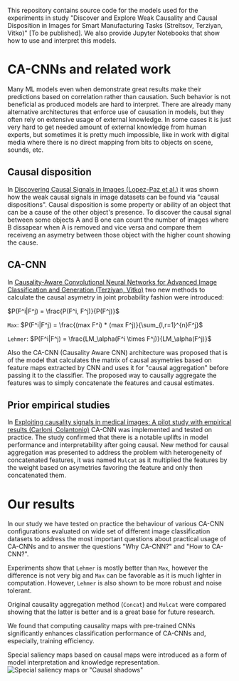 This repository contains source code for the models used for the experiments in study "Discover and Explore Weak Causality and Causal Disposition in Images for Smart Manufacturing Tasks (Streltsov, Terziyan, Vitko)" [To be published].
We also provide Jupyter Notebooks that show how to use and interpret this models.

# CA-CNNs and related work
Many ML models even when demonstrate great results make their predictions based on correlation rather than causation. Such behavior is not beneficial as produced models are hard to interpret. 
There are already many alternative architectures that enforce use of causation in models, but they often rely on extensive usage of external knowledge. In some cases it is just very hard to get needed amount of external knowledge from human experts,
but sometimes it is pretty much impossible, like in work with digital media where there is no direct mapping from bits to objects on scene, sounds, etc.

## Causal disposition
In [Discovering Causal Signals in Images (Lopez-Paz et al.)](https://arxiv.org/abs/1605.08179) it was shown how the weak causal signals in image datasets can be found via "causal dispositions". Causal disposition is some property or ability of an object
that can be a cause of the other object's presence. To discover the causal signal between some objects A and B one can count the number of images where B dissapear when A is removed and vice versa and compare them receiveng an asymetry between those object with
the higher count showing the cause.

## CA-CNN
In [Causality-Aware Convolutional Neural Networks for Advanced Image Classification and Generation (Terziyan, Vitko)](https://www.sciencedirect.com/science/article/pii/S1877050922023237) two new methods to calculate the causal asymetry in joint probability fashion 
were introduced:

$P(F^i|F^j) = \frac{P(F^i, F^j)}{P(F^j)}$  

`Max`: $P(F^i|F^j) = \frac{(max F^i) * (max F^j)}{\sum_{l,r=1}^{n}F^j}$ 

`Lehmer`: $P(F^i|F^j) = \frac{LM_\alpha(F^i \times F^j)}{LM_\alpha(F^j)}$  

Also the CA-CNN (Causality Aware CNN) architecture was proposed that is of the model that calculates the matrix of causal asymetries based on feature maps extracted by CNN and uses it for "causal aggregation" before passing it to the classifier.
The proposed way to causally aggregate the features was to simply concatenate the features and causal estimates.


## Prior empirical studies
In [Exploiting causality signals in medical images: A pilot study with empirical results (Carloni, Colantonio)](https://www.sciencedirect.com/science/article/pii/S0957417424002987) CA-CNN was implemented and tested on practice. The study confirmed that there is a 
notable uplifts in model performance and interpretability after going causal. New method for causal aggregation was presented to address the problem with heterogeneity of concatenated features, it was named `Mulcat` as it multiplied the features by the weight
based on asymetries favoring the feature and only then concatenated them.

# Our results
In our study we have tested on practice the behaviour of various CA-CNN configurations evaluated on wide set of different image classification datasets to address the most important questions about practical usage of CA-CNNs and to answer the questions "Why CA-CNN?"
and "How to CA-CNN?". 

Experiments show that `Lehmer` is mostly better than `Max`, however the difference is not very big and `Max` can be favorable as it is much lighter in computation. However, `Lehmer` is also shown to be more robust and noise tolerant. 

Original causality aggregation method (`Concat`) and `Mulcat` were compared showing that the latter is better and is a great base for future research.

We found that computing causality maps with pre-trained CNNs significantly enhances classification performance of CA-CNNs and, especially, training efficiency.

Special saliency maps based on causal maps were introduced as a form of model interpretation and knowledge representation.
![Special saliency maps or "Causal shadows"](https://i.imgur.com/yybyOJ8.png)
